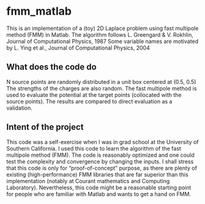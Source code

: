 # fmm_matlab
This is an implementation of a (toy) 2D Laplace problem using fast multipole method (FMM) in Matlab. 
The algorithm follows L. Greengard & V. Rokhlin, Journal of Computational Physics, 1987
Some variable names are motivated by L. Ying et al., Journal of Computational Physics, 2004

## What does the code do
N source points are randomly distributed in a unit box centered at (0.5, 0.5)
The strengths of the charges are also random.
The fast multipole method is used to evaluate the potential at the target points (collocated with the source points).
The results are compared to direct evaluation as a validation.

## Intent of the project
This code was a self-exercise when I was in grad school at the University of Southern California.
I used this code to learn the algorithm of the fast multipole method (FMM). 
The code is reasonably optimized and one could test the complexity and convergence by changing the inputs. 
I shall stress that this code is only for “proof-of-concept” purpose, as there are plenty of existing (high-performance) FMM libraries that are far superior than this implementation (notably at Courant mathematics and Computing Laboratory).
Nevertheless, this code might be a reasonable starting point for people who are familiar with Matlab and wants to get a hand on FMM.
